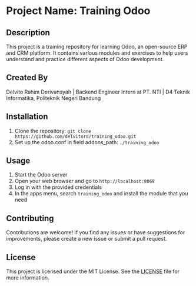 # Project Name: Training Odoo

## Description
This project is a training repository for learning Odoo, an open-source ERP and CRM platform. It contains various modules and exercises to help users understand and practice different aspects of Odoo development.

## Created By
Delvito Rahim Derivansyah | Backend Engineer Intern at PT. NTI | D4 Teknik Informatika, Politeknik Negeri Bandung

## Installation
1. Clone the repository: `git clone https://github.com/delvitord/training_odoo.git`
2. Set up the odoo.conf in field addons_path: `./training_odoo`

## Usage
1. Start the Odoo server
2. Open your web browser and go to `http://localhost:8069`
3. Log in with the provided credentials
4. In the apps menu, search `training_odoo` and install the module that you need

## Contributing
Contributions are welcome! If you find any issues or have suggestions for improvements, please create a new issue or submit a pull request.

## License
This project is licensed under the MIT License. See the [LICENSE](LICENSE) file for more information.
